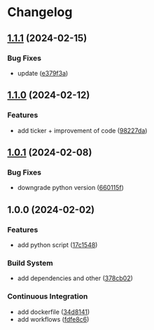 # Changelog

## [1.1.1](https://github.com/Necrelox/CRYPTO-VIZ-Processor/compare/v1.1.0...v1.1.1) (2024-02-15)


### Bug Fixes

* update ([e379f3a](https://github.com/Necrelox/CRYPTO-VIZ-Processor/commit/e379f3a9e65833f83f83962ec84a930a5e9e03a3))

## [1.1.0](https://github.com/Necrelox/CRYPTO-VIZ-Processor/compare/v1.0.1...v1.1.0) (2024-02-12)


### Features

* add ticker + improvement of code ([98227da](https://github.com/Necrelox/CRYPTO-VIZ-Processor/commit/98227da2cc0700115595a293065d8e69b27c9858))

## [1.0.1](https://github.com/Necrelox/CRYPTO-VIZ-Processor/compare/v1.0.0...v1.0.1) (2024-02-08)


### Bug Fixes

* downgrade python version ([660115f](https://github.com/Necrelox/CRYPTO-VIZ-Processor/commit/660115f1a0e3d23f0328cddaf521e101b80f893c))

## 1.0.0 (2024-02-02)


### Features

* add python script ([17c1548](https://github.com/Necrelox/CRYPTO-VIZ-Processor/commit/17c15486c55f9cd7f861f1e6d37f9d0e83447540))


### Build System

* add dependencies and other ([378cb02](https://github.com/Necrelox/CRYPTO-VIZ-Processor/commit/378cb02441916406fa691a6d66f1ebbd4631ec0b))


### Continuous Integration

* add dockerfile ([34d8141](https://github.com/Necrelox/CRYPTO-VIZ-Processor/commit/34d8141f2f9ca5cb978db7cfab98fecbd1625f01))
* add workflows ([fdfe8c6](https://github.com/Necrelox/CRYPTO-VIZ-Processor/commit/fdfe8c600c15322a8dfa37e120d68e77066a9b8c))
